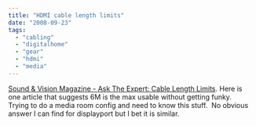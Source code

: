 ```yaml
---
title: "HDMI cable length limits"
date: "2008-09-23"
tags: 
  - "cabling"
  - "digitalhome"
  - "gear"
  - "hdmi"
  - "media"
---
```


[Sound & Vision Magazine - Ask The Expert: Cable Length Limits](http://www.soundandvisionmag.com/advice/1810). Here is one article that suggests 6M is the max usable without getting funky.  Trying to do a media room config and need to know this stuff.  No obvious answer I can find for displayport but I bet it is similar.
